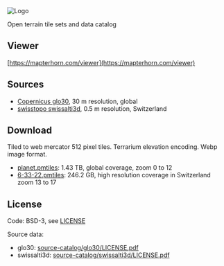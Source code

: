 <picture>
  <source media="(prefers-color-scheme: dark)" srcset="https://mapterhorn.github.io/.github/brand/screen/mapterhorn-logo-darkmode.png">
  <source media="(prefers-color-scheme: light)" srcset="https://mapterhorn.github.io/.github/brand/screen/mapterhorn-logo.png">
  <img alt="Logo" src="https://mapterhorn.github.io/.github/brand/screen/mapterhorn-logo.png">
</picture>

Open terrain tile sets and data catalog

## Viewer

[https://mapterhorn.com/viewer](https://mapterhorn.com/viewer)

## Sources

- [Copernicus glo30](./source-catalog/glo30/), 30 m resolution, global
- [swisstopo swissalti3d](./source-catalog/swissalti3d/), 0.5 m resolution, Switzerland

## Download

Tiled to web mercator 512 pixel tiles. Terrarium elevation encoding. Webp image format.

- [planet.pmtiles](https://download.mapterhorn.com/planet.pmtiles): 1.43 TB, global coverage, zoom 0 to 12
- [6-33-22.pmtiles](https://download.mapterhorn.com/6-33-22.pmtiles): 246.2 GB, high resolution coverage in Switzerland zoom 13 to 17

## License

Code: BSD-3, see [LICENSE](./LICENSE)

Source data:
- glo30: [source-catalog/glo30/LICENSE.pdf](source-catalog/glo30/LICENSE.pdf)
- swissalti3d: [source-catalog/swissalti3d/LICENSE.pdf](source-catalog/swissalti3d/LICENSE.pdf)
